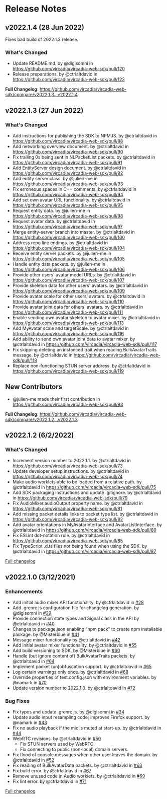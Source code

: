 # Release Notes

## v2022.1.4 (28 Jun 2022)

Fixes bad build of 2022.1.3 release.

### What's Changed
* Update README.md. by @digisomni in https://github.com/vircadia/vircadia-web-sdk/pull/120
* Release preparations. by @ctrlaltdavid in https://github.com/vircadia/vircadia-web-sdk/pull/123

**Full Changelog**: https://github.com/vircadia/vircadia-web-sdk/compare/v2022.1.3...v2022.1.4


## v2022.1.3 (27 Jun 2022)

### What's Changed
* Add instructions for publishing the SDK to NPMJS. by @ctrlaltdavid in https://github.com/vircadia/vircadia-web-sdk/pull/88
* Add networking overview document. by @ctrlaltdavid in https://github.com/vircadia/vircadia-web-sdk/pull/90
* Fix trailing 0s being sent in NLPacketList packets. by @ctrlaltdavid in https://github.com/vircadia/vircadia-web-sdk/pull/91
* Add EntityServer design document. by @ctrlaltdavid in https://github.com/vircadia/vircadia-web-sdk/pull/92
* Add entity server class. by @julien-me in https://github.com/vircadia/vircadia-web-sdk/pull/93
* Fix erroneous spaces in C++ comments. by @ctrlaltdavid in https://github.com/vircadia/vircadia-web-sdk/pull/94
* Add set own avatar URL functionality. by @ctrlaltdavid in https://github.com/vircadia/vircadia-web-sdk/pull/95
* Request entity data. by @julien-me in https://github.com/vircadia/vircadia-web-sdk/pull/98
* Request avatar data. by @ctrlaltdavid in https://github.com/vircadia/vircadia-web-sdk/pull/97
* Merge entity-server branch into master. by @ctrlaltdavid in https://github.com/vircadia/vircadia-web-sdk/pull/100
* Address repo line endings. by @ctrlaltdavid in https://github.com/vircadia/vircadia-web-sdk/pull/104
* Receive entity server packets. by @julien-me in https://github.com/vircadia/vircadia-web-sdk/pull/105
* Handle entity data packets. by @julien-me in https://github.com/vircadia/vircadia-web-sdk/pull/106
* Provide other users' avatar model URLs. by @ctrlaltdavid in https://github.com/vircadia/vircadia-web-sdk/pull/107
* Provide skeleton data for other users' avatars. by @ctrlaltdavid in https://github.com/vircadia/vircadia-web-sdk/pull/109
* Provide avatar scale for other users' avatars. by @ctrlaltdavid in https://github.com/vircadia/vircadia-web-sdk/pull/110
* Provide avatar joint data for others' avatars. by @ctrlaltdavid in https://github.com/vircadia/vircadia-web-sdk/pull/111
* Enable sending own avatar skeleton to avatar mixer. by @ctrlaltdavid in https://github.com/vircadia/vircadia-web-sdk/pull/113
* Add MyAvatar scale and targetScale. by @ctrlaltdavid in https://github.com/vircadia/vircadia-web-sdk/pull/116
* Add ability to send own avatar joint data to avatar mixer. by @ctrlaltdavid in https://github.com/vircadia/vircadia-web-sdk/pull/117
* Fix skipping deleting an instanced trait when reading BulkAvatarTraits message. by @ctrlaltdavid in https://github.com/vircadia/vircadia-web-sdk/pull/118
* Replace non-functioning STUN server address. by @ctrlaltdavid in https://github.com/vircadia/vircadia-web-sdk/pull/119

## New Contributors
* @julien-me made their first contribution in https://github.com/vircadia/vircadia-web-sdk/pull/93

**Full Changelog**: https://github.com/vircadia/vircadia-web-sdk/compare/v2022.1.2...v2022.1.3

## v2022.1.2 (6/2/2022)

### What's Changed
* Increment version number to 2022.1.1. by @ctrlaltdavid in https://github.com/vircadia/vircadia-web-sdk/pull/73
* Update developer setup instructions. by @ctrlaltdavid in https://github.com/vircadia/vircadia-web-sdk/pull/74
* Make audio worklets able to be loaded from a relative path. by @ctrlaltdavid in https://github.com/vircadia/vircadia-web-sdk/pull/75
* Add SDK packaging instructions and update .gitignore. by @ctrlaltdavid in https://github.com/vircadia/vircadia-web-sdk/pull/79
* Fix AudioMixer.audioOutput property name. by @ctrlaltdavid in https://github.com/vircadia/vircadia-web-sdk/pull/81
* Add missing packet details links to packet type list. by @ctrlaltdavid in https://github.com/vircadia/vircadia-web-sdk/pull/82
* Add avatar orientations in MyAvatarInterface and AvatarListInterface. by @ctrlaltdavid in https://github.com/vircadia/vircadia-web-sdk/pull/80
* Fix ESLint dot-notation rule. by @ctrlaltdavid in https://github.com/vircadia/vircadia-web-sdk/pull/85
* Fix TypeScript .d.ts files not being found when using the SDK. by @ctrlaltdavid in https://github.com/vircadia/vircadia-web-sdk/pull/87

[Full changelog](https://github.com/vircadia/vircadia-web-sdk/compare/v2022.1.0...v2022.1.2)

## v2022.1.0 (3/12/2021)

### Enhancements
* Add initial audio mixer API functionality. by @ctrlaltdavid in [#28](https://github.com/vircadia/vircadia-web-sdk/pull/28)
* Add .grenrc.js configuration file for changelog generation. by @digisomni in [#29](https://github.com/vircadia/vircadia-web-sdk/pull/29)
* Provide connection state types and Signal class in the API by @ctrlaltdavid in [#40](https://github.com/vircadia/vircadia-web-sdk/pull/40)
* Changes to package.json enabling "npm pack" to create npm installable package. by @Misterblue in [#41](https://github.com/vircadia/vircadia-web-sdk/pull/41)
* Message mixer functionality by @ctrlaltdavid in [#42](https://github.com/vircadia/vircadia-web-sdk/pull/42)
* Add initial avatar mixer functionality. by @ctrlaltdavid in [#55](https://github.com/vircadia/vircadia-web-sdk/pull/55)
* Add build versioning to SDK. by @Misterblue in [#60](https://github.com/vircadia/vircadia-web-sdk/pull/60)
* Handle (but ignore content of) BulkAvatarTraits packets. by @ctrlaltdavid in [#64](https://github.com/vircadia/vircadia-web-sdk/pull/64)
* Implement packet (un)obfuscation support. by @ctrlaltdavid in [#65](https://github.com/vircadia/vircadia-web-sdk/pull/65)
* Log certain warnings only once. by @ctrlaltdavid in [#68](https://github.com/vircadia/vircadia-web-sdk/pull/68)
* Override properties of test.config.json with environment variables. by @namark in [#70](https://github.com/vircadia/vircadia-web-sdk/pull/70)
* Update version number to 2022.1.0. by @ctrlaltdavid in [#72](https://github.com/vircadia/vircadia-web-sdk/pull/72)

### Bug Fixes
* Fix typos and update .grenrc.js. by @digisomni in [#34](https://github.com/vircadia/vircadia-web-sdk/pull/34)
* Update audio input resampling code; improves Firefox support. by @namark in [#43](https://github.com/vircadia/vircadia-web-sdk/pull/43)
* Fix no audio playback if the mic is muted at start-up. by @ctrlaltdavid in [#44](https://github.com/vircadia/vircadia-web-sdk/pull/44)
* WebRTC revisions. by @ctrlaltdavid in [#50](https://github.com/vircadia/vircadia-web-sdk/pull/50)
  * Fix STUN servers used by WebRTC.
  * Fix connecting to public (non-local) domain servers.
* Fix flood of console messages when other user leaves the domain. by @ctrlaltdavid in [#52](https://github.com/vircadia/vircadia-web-sdk/pull/52)
* Fix reading of BulkAvatarData packets. by @ctrlaltdavid in [#63](https://github.com/vircadia/vircadia-web-sdk/pull/63)
* Fix build error. by @ctrlaltdavid in [#67](https://github.com/vircadia/vircadia-web-sdk/pull/67)
* Remove unused code in Audio worklets. by @ctrlaltdavid in [#69](https://github.com/vircadia/vircadia-web-sdk/pull/69)
* Fix lint error. by @ctrlaltdavid in [#71](https://github.com/vircadia/vircadia-web-sdk/pull/71)

[Full changelog](https://github.com/vircadia/vircadia-web-sdk/compare/v0.0.1...v2022.1.0)
